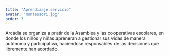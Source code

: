 ```yaml
---
title: "Aprendizaje servicio"
avatar: "montessori.jpg"
order: 3
---
```

Arcádia se organiza a  pratir de la Asamblea y las cooperativas escolares, en donde los niños y niñas apreneran a gestionar sus vidas de manera autónoma y participativa, haciendose responsables de las decisiones que libremente han acordado.
